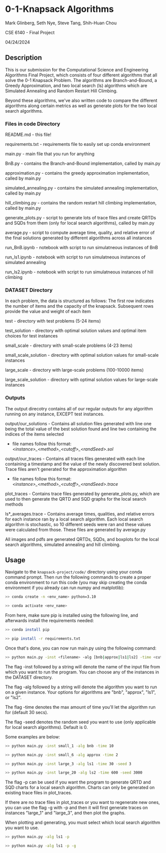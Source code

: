 # 0-1-Knapsack Algorithms

Mark Glinberg, Seth Nye, Steve Tang, Shih-Huan Chou

CSE 6140 - Final Project

04/24/2024

## Description

This is our submission for the Computational Science and Engineering Algorithms Final Project, which consists of four different algorithms that all solve the 0-1 Knapsack Problem. The algorithms are Branch-and-Bound, a Greedy Approximation, and two local search (ls) algorithms which are Simulated Annealing and Random Restart Hill Climbing.

Beyond these algorithms, we've also written code to compare the different algorithms along certain metrics as well as generate plots for the two local search algorithms.

### Files in code Directory

README.md - this file!

requirements.txt - requirements file to easily set up conda environment

main.py - main file that you run for anything

BnB.py - contains the Branch-and-Bound implementation, called by main.py

approximation.py - contains the greedy approximation implementation, called by main.py

simulated_annealing.py - contains the simulated annealing implementation, called by main.py

hill_climbing.py - contains the random restart hill climbing implementation, called by main.py

generate_plots.py - script to generate lots of trace files and create QRTDs and SQDs from them (only for local search algorithms), called by main.py

average.py - script to compute average time, quality, and relative error of the final solutions generated by different algorithms across all instances

run_BnB.ipynb - notebook with script to run simulatneous instances of BnB

run_ls1.ipynb - notebook with script to run simulatneous instances of simulated annealing

run_ls2.ipynb - notebook with script to run simulatneous instances of hill climbing

### DATASET Directory

In each problem, the data is structured as follows: The first row indicates the number of items and the
capacity of the knapsack. Subsequent rows provide the value and weight of each item

test - directory with test problems (5-24 items)

test_solution - directory with optimal solution values and optimal item choices for test instances

small_scale - directory with small-scale problems (4-23 items)

small_scale_solution - directory with optimal solution values for small-scale instances

large_scale - directory with large-scale problems (100-10000 items)

large_scale_solution - directory with optimal solution values for large-scale instances

### Outputs

The output direcotry contains all of our regular outputs for any algorithm running on any instance, EXCEPT test instances.

output/our_solutions - Contains all solution files generated with line one being the total value of the best solution found and line two containing the indices of the items selected

- file names follow this format: _\<instance>\_\<method>\_\<cutoff>\_\<randSeed>.sol_

output/our_traces - Contains all traces files generated with each line containing a timestamp and the value of the newly discovered best solution. Trace files aren't generated for the approximation algorithm

- file names follow this format: _\<instance>\_\<method>\_\<cutoff>\_\<randSeed>.trace_

plot_traces - Contains trace files generated by generate_plots.py, which are used to then generate the QRTD and SQD graphs for the local search methods

ls\*\_averages.trace - Contains average times, qualities, and relative errors for each instance ran by a local search algorithm. Each local search algorithm is stochastic, so 10 different seeds were ran and these values were calculated from those. These files are generated by average.py

All images and pdfs are generated QRTDs, SQDs, and boxplots for the local search algorithms, simulated annealing and hill climbing.

## Usage

Navigate to the <code>knapsack-project/code/</code> directory using your conda command prompt. Then run the following commands to create a proper conda environment to run this code (you may skip creating the conda environment if you already can run numpy and matplotlib):

```bash
>> conda create -n <env_name> python=3.10

>> conda activate <env_name>
```

From here, make sure pip is installed using the following line, and afterwards install the requirements needed:

```bash
>> conda install pip

>> pip install -r requirements.txt
```

Once that's done, you can now run main.py using the following command:

```bash
>> python main.py -inst <filename> -alg [bnb|approx|ls1|ls2] -time <cutoff (secs)> -seed <random seed>
```

The flag -inst followed by a string will denote the name of the input file from which you want to run the program. You can choose any of the instances in the DATASET directory.

The flag -alg followed by a string will denote the algorithm you want to run on a given instance. Your options for algorithms are "bnb", "approx", "ls1", or "ls2".

The flag -time denotes the max amount of time you'll let the algorithm run for (default 30 secs).

The flag -seed denotes the random seed you want to use (only applicable for local search algorithms). Default is 0.

Some examples are below:

```bash
>> python main.py -inst small_1 -alg bnb -time 10

>> python main.py -inst small_6 -alg approx -time 2

>> python main.py -inst large_3 -alg ls1 -time 30 -seed 3

>> python main.py -inst large_20 -alg ls2 -time 600 -seed 3000
```

The flag -p can be used if you want the program to generate QRTD and SQD charts for a local search algorithm. Charts can only be generated on existing trace files in plot_traces.

If there are no trace files in plot_traces or you want to regenerate new ones, you can use the flag -g with -p and then it will first generate traces on instances "large_1" and "large_3", and then plot the graphs.

When plotting and generating, you must select which local search algorithm you want to use.

```bash
>> python main.py -alg ls1 -p

>> python main.py -alg ls1 -p -g
```
